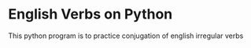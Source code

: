 # English Verbs on Python
This python program is to practice conjugation of english irregular verbs
